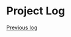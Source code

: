 # Project Log

[Previous log](https://github.com/Ben10164/CPSC325-Research/blob/main/ProgressLog.md)
